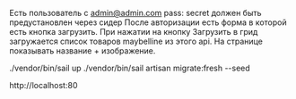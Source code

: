 Есть пользователь с admin@admin.com  pass: secret должен быть предустановлен через сидер
После авторизации есть форма в которой есть кнопка загрузить.
При нажатии на кнопку Загрузить в грид загружается список товаров maybelline из этого api. На странице показывать название + изображение.

./vendor/bin/sail up
./vendor/bin/sail artisan migrate:fresh --seed


http://localhost:80
